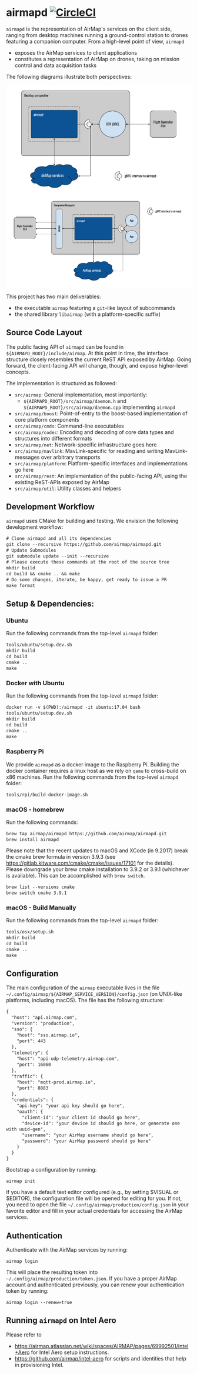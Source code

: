 # airmapd [![CircleCI](https://cici-us-west-2a.airmap.io/gh/airmap/airmapd.svg?style=svg&circle-token=14a0fc3307775671f97988bd781b674977671dd8)](https://cici-us-west-2a.airmap.io/gh/airmap/airmapd)

`airmapd` is the representation of AirMap's services on the client side, ranging from desktop machines running a ground-control station to drones featuring a companion computer. From a high-level point of view, `airmapd`
 - exposes the AirMap services to client applications
 - constitutes a representation of AirMap on drones, taking on mission control and data acquisition tasks

The following diagrams illustrate both perspectives:

![desktop perspective](doc/images/desktop-perspective.png)
![vehicle perspective](doc/images/vehicle-perspective.png)

This project has two main deliverables:
 - the executable `airmap` featuring a `git`-like layout of subcommands
 - the shared library `libairmap` (with a platform-specific suffix)

## Source Code Layout

The public facing API of `airmapd` can be found in `${AIRMAPD_ROOT}/include/airmap`. At this point in time, the interface
structure closely resembles the current ReST API exposed by AirMap. Going forward, the client-facing API will change, though,
and expose higher-level concepts.

The implementation is structured as followed:
 - `src/airmap`: General implementation, most importantly:
   - `${AIRMAPD_ROOT}/src/airmap/daemon.h` and `${AIRMAPD_ROOT}/src/airmap/daemon.cpp` implementing `airmapd`
 - `src/airmap/boost`: Point-of-entry to the boost-based implementation of core platform components
 - `src/airmap/cmds`: Command-line executables
 - `src/airmap/codec`: Encoding and decoding of core data types and structures into different formats
 - `src/airmap/net`: Network-specific infrastructure goes here
 - `src/airmap/mavlink`: MavLink-specific for reading and writing MavLink-messages over arbitrary transports
 - `src/airmap/platform`: Platform-specific interfaces and implementations go here
 - `src/airmap/rest`: An implementation of the public-facing API, using the existing ReST-APIs exposed by AirMap
 - `src/airmap/util`: Utility classes and helpers

## Development Workflow

`airmapd` uses CMake for building and testing. We envision the following development workflow:
```
# Clone airmapd and all its dependencies
git clone --recursive https://github.com/airmap/airmapd.git
# Update Submodules
git submodule update --init --recursive
# Please execute these commands at the root of the source tree
mkdir build
cd build && cmake .. && make
# Do some changes, iterate, be happy, get ready to issue a PR
make format
```

## Setup & Dependencies:

### Ubuntu
Run the following commands from the top-level `airmapd` folder:

```
tools/ubuntu/setup.dev.sh
mkdir build
cd build
cmake ..
make
```

### Docker with Ubuntu
Run the following commands from the top-level `airmapd` folder:

```
docker run -v $(PWD):/airmapd -it ubuntu:17.04 bash
tools/ubuntu/setup.dev.sh
mkdir build
cd build
cmake ..
make
```

### Raspberry Pi
We provide `airmapd` as a docker image to the Raspberry Pi. Building the docker container requires a linux host as we rely on `qemu` to cross-build on x86 machines. Run the following commands from the top-level `airmapd` folder:
```
tools/rpi/build-docker-image.sh
```

### macOS - homebrew
Run the following commands:
```
brew tap airmap/airmapd https://github.com/airmap/airmapd.git
brew install airmapd
```
Please note that the recent updates to macOS and XCode (in 9.2017) break the cmake brew formula in version 3.9.3 (see https://gitlab.kitware.com/cmake/cmake/issues/17101 for the details). Please downgrade your brew cmake installation to 3.9.2 or 3.9.1 (whichever is available). This can be accomplished with `brew switch`.
```
brew list --versions cmake
brew switch cmake 3.9.1
```

### macOS - Build Manually
Run the following commands from the top-level `airmapd` folder:
```
tools/osx/setup.sh
mkdir build
cd build
cmake ..
make
```

## Configuration

The main configuration of the `airmap` executable lives in the file `~/.config/airmap/${AIRMAP_SERVICE_VERSION}/config.json` (on UNIX-like platforms, including macOS). The file has the following structure:
```
{
  "host": "api.airmap.com",
  "version": "production",
  "sso": {
    "host": "sso.airmap.io",
    "port": 443
  },
  "telemetry": {
    "host": "api-udp-telemetry.airmap.com",
    "port": 16060
  },
  "traffic": {
    "host": "mqtt-prod.airmap.io",
    "port": 8883
  },
  "credentials": {
    "api-key": "your api key should go here",
    "oauth": {
      "client-id": "your client id should go here",
      "device-id": "your device id should go here, or generate one with uuid-gen",
      "username": "your AirMap username should go here",
      "password": "your AirMap password should go here"
    }
  }
}
```
Bootstrap a configuration by running:
```
airmap init
```
If you have a default text editor configured (e.g., by setting $VISUAL or $EDITOR), the configuration file will be opened for editing for you. If not, you need to open the file `~/.config/airmap/production/config.json` in your favorite editor and fill in your actual credentials for accessing the AirMap services.

## Authentication
Authenticate with the AirMap services by running:
```
airmap login
```
This will place the resulting token into `~/.config/airmap/production/token.json`.
If you have a proper AirMap account and authenticated previously, you can renew your authentication token by running:
```
airmap login --renew=true
```

## Running `airmapd` on Intel Aero
Please refer to
 * https://airmap.atlassian.net/wiki/spaces/AIRMAP/pages/69992501/Intel+Aero for Intel Aero setup instructions.
 * https://github.com/airmap/intel-aero for scripts and identities that help in provisioning Intel.
